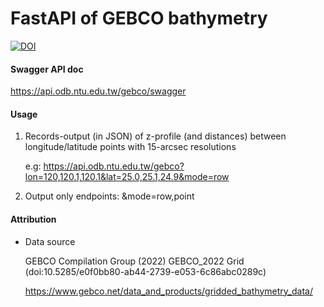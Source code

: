 # FastAPI of GEBCO bathymetry

[![DOI](https://zenodo.org/badge/doi/10.5281/zenodo.7502986.svg)](https://doi.org/10.5281/zenodo.7502986)

#### Swagger API doc

https://api.odb.ntu.edu.tw/gebco/swagger

#### Usage
1. Records-output (in JSON) of z-profile (and distances) between longitude/latitude points with 15-arcsec resolutions

    e.g: https://api.odb.ntu.edu.tw/gebco?lon=120,120.1,120.1&lat=25.0,25.1,24.9&mode=row
    
2. Output only endpoints: &mode=row,point


#### Attribution

* Data source

    GEBCO Compilation Group (2022) GEBCO_2022 Grid (doi:10.5285/e0f0bb80-ab44-2739-e053-6c86abc0289c)
    
    https://www.gebco.net/data_and_products/gridded_bathymetry_data/


    
